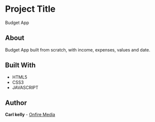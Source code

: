 
# Project Title

Budget App

## About

Budget App built from scratch, with income, expenses, values and date. 



## Built With

* HTML5
* CSS3
* JAVASCRIPT



## Author

**Carl kelly** - [Onfire Media](https://onfiremedia.co.uk)




